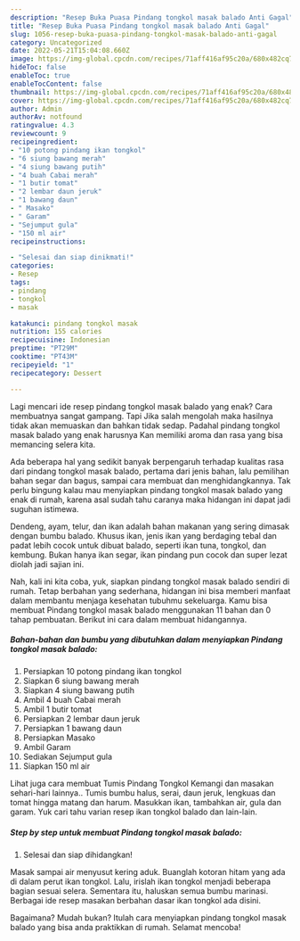```yaml
---
description: "Resep Buka Puasa Pindang tongkol masak balado Anti Gagal"
title: "Resep Buka Puasa Pindang tongkol masak balado Anti Gagal"
slug: 1056-resep-buka-puasa-pindang-tongkol-masak-balado-anti-gagal
category: Uncategorized
date: 2022-05-21T15:04:08.660Z
image: https://img-global.cpcdn.com/recipes/71aff416af95c20a/680x482cq70/pindang-tongkol-masak-balado-foto-resep-utama.jpg
hideToc: false
enableToc: true
enableTocContent: false
thumbnail: https://img-global.cpcdn.com/recipes/71aff416af95c20a/680x482cq70/pindang-tongkol-masak-balado-foto-resep-utama.jpg
cover: https://img-global.cpcdn.com/recipes/71aff416af95c20a/680x482cq70/pindang-tongkol-masak-balado-foto-resep-utama.jpg
author: Admin
authorAv: notfound
ratingvalue: 4.3
reviewcount: 9
recipeingredient:
- "10 potong pindang ikan tongkol"
- "6 siung bawang merah"
- "4 siung bawang putih"
- "4 buah Cabai merah"
- "1 butir tomat"
- "2 lembar daun jeruk"
- "1 bawang daun"
- " Masako"
- " Garam"
- "Sejumput gula"
- "150 ml air"
recipeinstructions:

- "Selesai dan siap dinikmati!"
categories:
- Resep
tags:
- pindang
- tongkol
- masak

katakunci: pindang tongkol masak 
nutrition: 155 calories
recipecuisine: Indonesian
preptime: "PT29M"
cooktime: "PT43M"
recipeyield: "1"
recipecategory: Dessert

---
```



Lagi mencari ide resep pindang tongkol masak balado yang enak? Cara membuatnya sangat gampang. Tapi Jika salah mengolah maka hasilnya tidak akan memuaskan dan bahkan tidak sedap. Padahal pindang tongkol masak balado yang enak harusnya Kan memiliki aroma dan rasa yang bisa memancing selera kita.


Ada beberapa hal yang sedikit banyak berpengaruh terhadap kualitas rasa dari pindang tongkol masak balado, pertama dari jenis bahan, lalu pemilihan bahan segar dan bagus, sampai cara membuat dan menghidangkannya. Tak perlu bingung kalau mau menyiapkan pindang tongkol masak balado yang enak di rumah, karena asal sudah tahu caranya maka hidangan ini dapat jadi suguhan istimewa.

Dendeng, ayam, telur, dan ikan adalah bahan makanan yang sering dimasak dengan bumbu balado. Khusus ikan, jenis ikan yang berdaging tebal dan padat lebih cocok untuk dibuat balado, seperti ikan tuna, tongkol, dan kembung. Bukan hanya ikan segar, ikan pindang pun cocok dan super lezat diolah jadi sajian ini.


Nah, kali ini kita coba, yuk, siapkan pindang tongkol masak balado sendiri di rumah. Tetap berbahan yang sederhana, hidangan ini bisa memberi manfaat dalam membantu menjaga kesehatan tubuhmu sekeluarga. Kamu bisa membuat Pindang tongkol masak balado menggunakan 11 bahan dan 0 tahap pembuatan. Berikut ini cara dalam membuat hidangannya.

<!--inarticleads1-->

##### Bahan-bahan dan bumbu yang dibutuhkan dalam menyiapkan Pindang tongkol masak balado:

1. Persiapkan 10 potong pindang ikan tongkol
1. Siapkan 6 siung bawang merah
1. Siapkan 4 siung bawang putih
1. Ambil 4 buah Cabai merah
1. Ambil 1 butir tomat
1. Persiapkan 2 lembar daun jeruk
1. Persiapkan 1 bawang daun
1. Persiapkan  Masako
1. Ambil  Garam
1. Sediakan Sejumput gula
1. Siapkan 150 ml air


Lihat juga cara membuat Tumis Pindang Tongkol Kemangi dan masakan sehari-hari lainnya.. Tumis bumbu halus, serai, daun jeruk, lengkuas dan tomat hingga matang dan harum. Masukkan ikan, tambahkan air, gula dan garam. Yuk cari tahu varian resep ikan tongkol balado dan lain-lain. 

<!--inarticleads2-->

##### Step by step untuk membuat Pindang tongkol masak balado:


1. Selesai dan siap dihidangkan!

Masak sampai air menyusut kering aduk. Buanglah kotoran hitam yang ada di dalam perut ikan tongkol. Lalu, irislah ikan tongkol menjadi beberapa bagian sesuai selera. Sementara itu, haluskan semua bumbu marinasi. Berbagai ide resep masakan berbahan dasar ikan tongkol ada disini. 

Bagaimana? Mudah bukan? Itulah cara menyiapkan pindang tongkol masak balado yang bisa anda praktikkan di rumah. Selamat mencoba!
